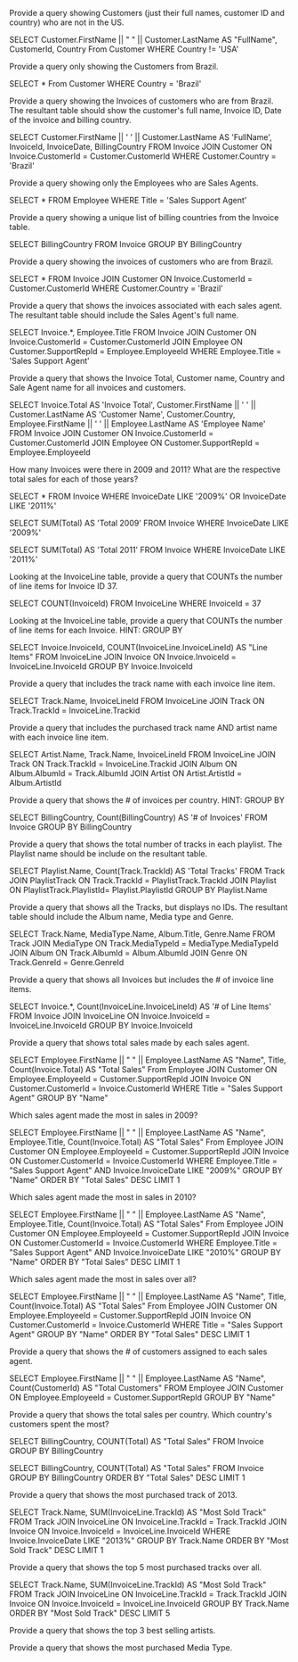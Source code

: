 
Provide a query showing Customers (just their full names, customer ID and country) who are not in the US.

SELECT Customer.FirstName || " " || Customer.LastName AS "FullName", CustomerId, Country From Customer
WHERE Country != 'USA'

Provide a query only showing the Customers from Brazil.

SELECT * From Customer
WHERE Country = 'Brazil'

Provide a query showing the Invoices of customers who are from Brazil. The resultant table should show the customer's full name, Invoice ID, Date of the invoice and billing country.

SELECT Customer.FirstName || ' ' || Customer.LastName AS 'FullName', InvoiceId, InvoiceDate, BillingCountry  FROM Invoice
JOIN Customer ON Invoice.CustomerId = Customer.CustomerId
WHERE Customer.Country = 'Brazil'

Provide a query showing only the Employees who are Sales Agents.

SELECT * FROM Employee
WHERE Title = 'Sales Support Agent'

Provide a query showing a unique list of billing countries from the Invoice table.

SELECT BillingCountry FROM Invoice
GROUP BY BillingCountry

Provide a query showing the invoices of customers who are from Brazil.

SELECT * FROM Invoice
JOIN Customer ON Invoice.CustomerId = Customer.CustomerId
WHERE Customer.Country = 'Brazil'

Provide a query that shows the invoices associated with each sales agent. The resultant table should include the Sales Agent's full name.

SELECT Invoice.*, Employee.Title FROM Invoice
JOIN Customer ON Invoice.CustomerId = Customer.CustomerId
JOIN Employee ON Customer.SupportRepId = Employee.EmployeeId
WHERE Employee.Title = 'Sales Support Agent'

Provide a query that shows the Invoice Total, Customer name, Country and Sale Agent name for all invoices and customers.

SELECT Invoice.Total AS 'Invoice Total', Customer.FirstName || ' ' || Customer.LastName AS 'Customer Name', Customer.Country, Employee.FirstName || ' ' || Employee.LastName AS 'Employee Name' FROM Invoice
JOIN Customer ON Invoice.CustomerId = Customer.CustomerId
JOIN Employee ON Customer.SupportRepId = Employee.EmployeeId

How many Invoices were there in 2009 and 2011? What are the respective total sales for each of those years?

SELECT * FROM Invoice
WHERE InvoiceDate LIKE '2009%' OR InvoiceDate LIKE '2011%'

SELECT SUM(Total) AS 'Total 2009' FROM Invoice
WHERE InvoiceDate LIKE '2009%'

SELECT SUM(Total) AS 'Total 2011' FROM Invoice
WHERE InvoiceDate LIKE '2011%'


Looking at the InvoiceLine table, provide a query that COUNTs the number of line items for Invoice ID 37.

SELECT COUNT(InvoiceId)
FROM InvoiceLine
WHERE InvoiceId = 37

Looking at the InvoiceLine table, provide a query that COUNTs the number of line items for each Invoice. HINT: GROUP BY

SELECT Invoice.InvoiceId, COUNT(InvoiceLine.InvoiceLineId) AS "Line Items"
FROM InvoiceLine
JOIN Invoice ON Invoice.InvoiceId = InvoiceLine.InvoiceId
GROUP BY Invoice.InvoiceId

Provide a query that includes the track name with each invoice line item.

SELECT Track.Name, InvoiceLineId FROM InvoiceLine
JOIN Track ON Track.TrackId = InvoiceLine.Trackid

Provide a query that includes the purchased track name AND artist name with each invoice line item.

SELECT Artist.Name, Track.Name, InvoiceLineId FROM InvoiceLine
JOIN Track ON Track.TrackId = InvoiceLine.Trackid
JOIN Album ON Album.AlbumId = Track.AlbumId
JOIN Artist ON Artist.ArtistId = Album.ArtistId

Provide a query that shows the # of invoices per country. HINT: GROUP BY

SELECT BillingCountry, Count(BillingCountry) AS '# of Invoices' FROM Invoice
GROUP BY BillingCountry

Provide a query that shows the total number of tracks in each playlist. The Playlist name should be include on the resultant table.

SELECT Playlist.Name, Count(Track.TrackId) AS 'Total Tracks' FROM Track
JOIN PlaylistTrack ON Track.TrackId = PlaylistTrack.TrackId
JOIN Playlist ON PlaylistTrack.PlaylistId= Playlist.PlaylistId
GROUP BY Playlist.Name

Provide a query that shows all the Tracks, but displays no IDs. The resultant table should include the Album name, Media type and Genre.

SELECT Track.Name, MediaType.Name, Album.Title, Genre.Name
FROM Track
JOIN MediaType ON Track.MediaTypeId = MediaType.MediaTypeId
JOIN Album ON Track.AlbumId = Album.AlbumId
JOIN Genre ON Track.GenreId = Genre.GenreId

Provide a query that shows all Invoices but includes the # of invoice line items.

SELECT Invoice.*, Count(InvoiceLine.InvoiceLineId) AS '# of Line Items'
FROM Invoice
JOIN InvoiceLine ON Invoice.InvoiceId = InvoiceLine.InvoiceId
GROUP BY Invoice.InvoiceId

Provide a query that shows total sales made by each sales agent.

SELECT Employee.FirstName || " " || Employee.LastName AS "Name", Title, Count(Invoice.Total) AS "Total Sales"
From Employee
JOIN Customer ON Employee.EmployeeId = Customer.SupportRepId
JOIN Invoice ON Customer.CustomerId = Invoice.CustomerId
WHERE Title = "Sales Support Agent"
GROUP BY "Name"


Which sales agent made the most in sales in 2009?

SELECT Employee.FirstName || " " || Employee.LastName AS "Name", Employee.Title, Count(Invoice.Total) AS "Total Sales"
From Employee
JOIN Customer ON Employee.EmployeeId = Customer.SupportRepId
JOIN Invoice ON Customer.CustomerId = Invoice.CustomerId
WHERE Employee.Title = "Sales Support Agent" AND Invoice.InvoiceDate LIKE "2009%"
GROUP BY "Name"
ORDER BY "Total Sales" DESC
LIMIT 1

Which sales agent made the most in sales in 2010?

SELECT Employee.FirstName || " " || Employee.LastName AS "Name", Employee.Title, Count(Invoice.Total) AS "Total Sales"
From Employee
JOIN Customer ON Employee.EmployeeId = Customer.SupportRepId
JOIN Invoice ON Customer.CustomerId = Invoice.CustomerId
WHERE Employee.Title = "Sales Support Agent" AND Invoice.InvoiceDate LIKE "2010%"
GROUP BY "Name"
ORDER BY "Total Sales" DESC
LIMIT 1

Which sales agent made the most in sales over all?

SELECT Employee.FirstName || " " || Employee.LastName AS "Name", Title, Count(Invoice.Total) AS "Total Sales"
From Employee
JOIN Customer ON Employee.EmployeeId = Customer.SupportRepId
JOIN Invoice ON Customer.CustomerId = Invoice.CustomerId
WHERE Title = "Sales Support Agent"
GROUP BY "Name"
ORDER BY "Total Sales" DESC
LIMIT 1

Provide a query that shows the # of customers assigned to each sales agent.

SELECT Employee.FirstName || " " || Employee.LastName AS "Name", Count(CustomerId) AS "Total Customers"
FROM Employee
JOIN Customer ON Employee.EmployeeId = Customer.SupportRepId
GROUP BY "Name"

Provide a query that shows the total sales per country. Which country's customers spent the most?

SELECT BillingCountry, COUNT(Total) AS "Total Sales"
FROM Invoice
GROUP BY BillingCountry

SELECT BillingCountry, COUNT(Total) AS "Total Sales"
FROM Invoice
GROUP BY BillingCountry
ORDER BY "Total Sales" DESC
LIMIT 1

Provide a query that shows the most purchased track of 2013.

SELECT Track.Name, SUM(InvoiceLine.TrackId) AS "Most Sold Track"
FROM Track
JOIN InvoiceLine ON InvoiceLine.TrackId = Track.TrackId
JOIN Invoice ON Invoice.InvoiceId = InvoiceLine.InvoiceId
WHERE Invoice.InvoiceDate LIKE "2013%"
GROUP BY Track.Name
ORDER BY "Most Sold Track" DESC
LIMIT 1

Provide a query that shows the top 5 most purchased tracks over all.

SELECT Track.Name, SUM(InvoiceLine.TrackId) AS "Most Sold Track"
FROM Track
JOIN InvoiceLine ON InvoiceLine.TrackId = Track.TrackId
JOIN Invoice ON Invoice.InvoiceId = InvoiceLine.InvoiceId
GROUP BY Track.Name
ORDER BY "Most Sold Track" DESC
LIMIT 5


Provide a query that shows the top 3 best selling artists.

Provide a query that shows the most purchased Media Type.
